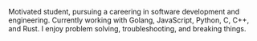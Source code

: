 Motivated student, pursuing a careering in software development and engineering. 
Currently working with Golang, JavaScript, Python, C, C++, and Rust.
I enjoy problem solving, troubleshooting, and breaking things.
